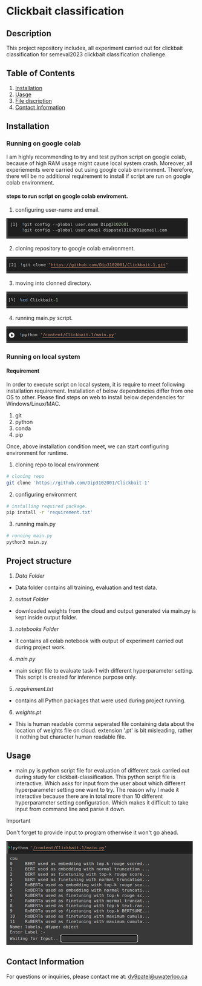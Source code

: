 # Clickbait classification

## Description
This project repository includes, all experiment carried out for clickbait classification for semeval2023 clickbait classification challenge. 

## Table of Contents
1. [Installation](#installation)
2. [Uasge](#usage)
4. [File discription](#file-discription)
3. [Contact Information](#contact-information)

## Installation

### Running on google colab
I am highly recommending to try and test python script on google colab, because of high RAM usage might cause local system crash. Moreover, all experiements were carried out using google colab environment. Therefore, there will be no additional requirement to install if script are run on google colab environment. 


#### steps to run script on google colab enviroment.
1. configuring user-name and email.


![configuring user-name and email address](https://github.com/Dip3102001/Clickbait-1/blob/main/SS/config_name_email.png)

2. cloning repository to google colab environment.


![cloning repo to colab](https://github.com/Dip3102001/Clickbait-1/blob/main/SS/cloning.png)

3. moving into clonned directory.


![chdir](https://github.com/Dip3102001/Clickbait-1/blob/main/SS/chdir.png)

4. running main.py script.


![running main.py](https://github.com/Dip3102001/Clickbait-1/blob/main/SS/main.png)
 
### Running on local system

#### Requirement 
In order to execute script on local system, it is require to meet following installation requirement. Installation of below dependencies differ from one OS to other. Please find steps on web to install below dependencies for Windows/Linux/MAC.

1. git
2. python
3. conda
4. pip

Once, above installation condition meet, we can start configuring environment for runtime.

1. cloning repo to local environment
```bash
# cloning repo
git clone 'https://github.com/Dip3102001/Clickbait-1'
```

2. configuring environment
```bash
# installing required package.
pip install -r 'requirement.txt'
```

3. running main.py 
```bash
# running main.py
python3 main.py
```
## Project structure

1. *Data Folder*
- Data folder contains all training, evaluation and test data.

2. *outout Folder*
- downloaded weights from the cloud and output generated via main.py is kept inside output folder.

3. *notebooks Folder*
- It contains all colab notebook with output of experiment carried out during project work.

4. *main.py*
- main scirpt file to evaluate task-1 with different hyperparameter setting. This script is created for inference purpose only. 

5. *requirement.txt*
- contains all Python packages that were used during project running.

6. *weights.pt*
- This is human readable comma seperated file containing data about the location of weights file on cloud. extension '.pt' is bit misleading, rather it nothing but character human readable file.

 
## Usage

- main.py is python script file for evaluation of different task carried out during study for clickbait-classification. This python script file is interactive. Which asks for input from the user about which different hyperparameter setting one want to try. The reason why I made it interactive because there are in total more than 10 different hyperparameter setting configuration. Which makes it difficult to take input from command line and parse it down. 

> [!IMPORTANT]
> Don't forget to provide input to program otherwise it won't go ahead.

![waiting for input](https://github.com/Dip3102001/Clickbait-1/blob/main/SS/waiting_for_input.png)


## Contact Information

For questions or inquiries, please contact me at: [dv9patel@uwaterloo.ca](mailto:dv9patel@uwaterloo.ca)
